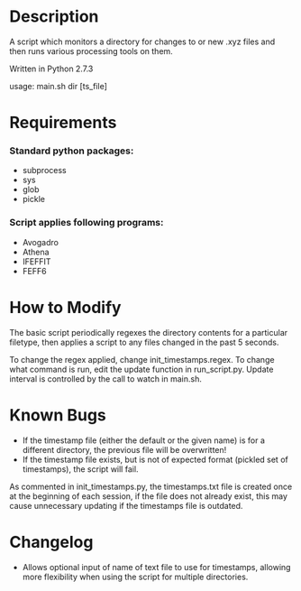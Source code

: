 Description
===========
A script which monitors a directory for changes to or new .xyz files 
and then runs various processing tools on them.  

Written in Python 2.7.3

usage: main.sh dir [ts\_file]

Requirements
===========
### Standard python packages:
- subprocess
- sys
- glob
- pickle

### Script applies following programs: 
- Avogadro
- Athena
- IFEFFIT
- FEFF6

How to Modify
===========
The basic script periodically regexes the directory contents for a particular 
filetype, then applies a script to any files changed in the past 5 seconds.  

To change the regex applied, change init\_timestamps.regex.  To change what command is run, edit the update function in run\_script.py.  Update interval is controlled by the call to watch in main.sh.

Known Bugs
===========
- If the timestamp file (either the default or the given name) is for a different directory, the previous file will be overwritten!  
- If the timestamp file exists, but is not of expected format (pickled set of timestamps), the script will fail.

As commented in init\_timestamps.py, the timestamps.txt file is created once 
at the beginning of each session, if the file does not already exist, this may cause unnecessary updating if the timestamps file is outdated.

Changelog 
==========
- Allows optional input of name of text file to use for timestamps, allowing 
more flexibility when using the script for multiple directories.  
